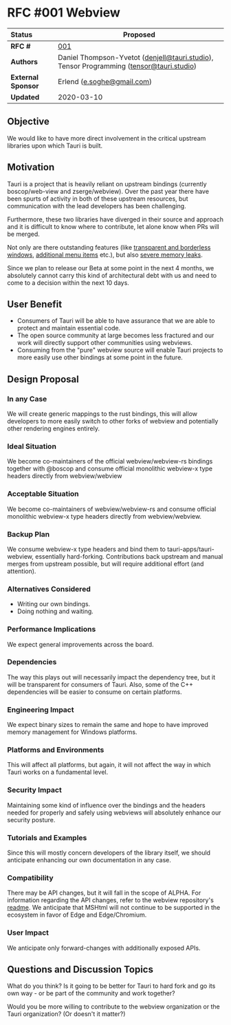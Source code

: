 # RFC #001 Webview

| Status        | Proposed       |
:-------------- | ---------------------------------------------------- |
| **RFC #**     | [001](https://github.com/tauri-apps/governance-and-guidance/pull/NNN)
| **Authors** | Daniel Thompson-Yvetot (denjell@tauri.studio), Tensor Programming (tensor@tauri.studio) |
| **External Sponsor** | Erlend (e.soghe@gmail.com) |
| **Updated**   | 2020-03-10                                           |


## Objective
We would like to have more direct involvement in the critical upstream libraries upon which Tauri is built.

## Motivation
Tauri is a project that is heavily reliant on upstream bindings (currently boscop/web-view and zserge/webview). Over the past year there have been spurts of activity in both of these upstream resources, but communication with the lead developers has been challenging.

Furthermore, these two libraries have diverged in their source and approach and it is difficult to know where to contribute, let alone know when PRs will be merged.

Not only are there outstanding features (like [transparent and borderless windows](https://github.com/Boscop/web-view/commit/55f619190e6aa8c54fde8cf72d71a5126238a5e3), [additional menu items](https://github.com/Boscop/web-view/pull/125) etc.), but also [severe memory leaks](https://github.com/Boscop/web-view/issues/79).

Since we plan to release our Beta at some point in the next 4 months, we absolutely cannot carry this kind of architectural debt with us and need to come to a decision within the next 10 days.

## User Benefit
- Consumers of Tauri will be able to have assurance that we are able to protect and maintain essential code.
- The open source community at large becomes less fractured and our work will directly support other communities using webviews.
- Consuming from the "pure" webview source will enable Tauri projects to more easily use other bindings at some point in the future.

## Design Proposal

### In any Case
We will create generic mappings to the rust bindings, this will allow developers to more easily switch to other forks of webview and potentially other rendering engines entirely.

### Ideal Situation
We become co-maintainers of the official webview/webview-rs bindings together with @boscop and consume official monolithic webview-x type headers directly from webview/webview

### Acceptable Situation
We become co-maintainers of webview/webview-rs and consume official monolithic webview-x type headers directly from webview/webview.

### Backup Plan
We consume webview-x type headers and bind them to tauri-apps/tauri-webview, essentially hard-forking. Contributions back upstream and manual merges from upstream possible, but will require additional effort (and attention).

### Alternatives Considered
- Writing our own bindings.
- Doing nothing and waiting.

### Performance Implications
We expect general improvements across the board.

### Dependencies
The way this plays out will necessarily impact the dependency tree, but it will be transparent for consumers of Tauri.  Also, some of the C++ dependencies will be easier to consume on certain platforms.

### Engineering Impact
We expect binary sizes to remain the same and hope to have improved memory management for Windows platforms.

### Platforms and Environments
This will affect all platforms, but again, it will not affect the way in which Tauri works on a fundamental level.

### Security Impact
Maintaining some kind of influence over the bindings and the headers needed for properly and safely using webviews will absolutely enhance our security posture.

### Tutorials and Examples
Since this will mostly concern developers of the library itself, we should anticipate enhancing our own documentation in any case.

### Compatibility
There may be API changes, but it will fall in the scope of ALPHA.  For information regarding the API changes, refer to the webview repository's [readme](https://github.com/zserge/webview).  We anticipate that MSHtml will not continue to be supported in the ecosystem in favor of Edge and Edge/Chromium.

### User Impact
We anticipate only forward-changes with additionally exposed APIs.

## Questions and Discussion Topics
What do you think? Is it going to be better for Tauri to hard fork and go its own way - or be part of the community and work together?

Would you be more willing to contribute to the webview organization or the Tauri organization? (Or doesn't it matter?)


